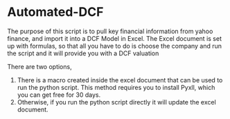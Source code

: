 # Automated-DCF
The purpose of this script is to pull key financial information from yahoo finance, and import it into a DCF Model in Excel. The Excel document is set up with formulas, so that all you have to do is choose the company and run the script and it will provide you with a DCF valuation

There are two options,
1. There is a macro created inside the excel document that can be used to run the python script. This method requires you to install Pyxll, which you can get free for 30 days.
2. Otherwise, if you run the python script directly it will update the excel document.

